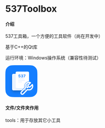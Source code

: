 # 537Toolbox

#### 介绍

537工具箱，一个方便的工具软件（尚在开发中）

基于C++的Qt库

运行环境：Windows操作系统（兼容性待测试）

![537工具箱Logo100*100](537Toolbox%20Logo.png)

#### 文件/文件夹作用

tools：用于存放其它小工具
